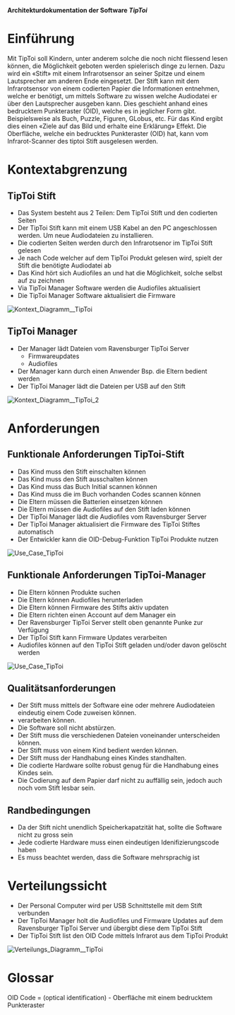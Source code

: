 **Architekturdokumentation der Software *TipToi***

# Einführung
<!--
Diese Vorlage einer Architekturdokumentation ... ist eine vereinfachte und angepasste Version der Vorlage arc42[^1] sowie . 
-->
Mit TipToi soll Kindern, unter anderem solche die noch nicht fliessend lesen können, die Möglichkeit geboten werden spielerisch dinge zu lernen. Dazu wird ein «Stift» mit einem Infrarotsensor an seiner Spitze und einem Lautsprecher am anderen Ende eingesetzt. Der Stift kann mit dem Infrarotsensor von einem codierten Papier die Informationen entnehmen, welche er benötigt, um mittels Software zu wissen welche Audiodatei er über den Lautsprecher ausgeben kann. Dies geschieht anhand eines bedrucktem Punkteraster (OID), welche es in jeglicher Form gibt. Beispielsweise als Buch, Puzzle, Figuren, GLobus, etc. Für das Kind ergibt dies einen «Ziele auf das Bild und erhalte eine Erklärung» Effekt. Die Oberfläche, welche ein bedrucktes Punkteraster (OID) hat, kann vom Infrarot-Scanner des tiptoi Stift ausgelesen werden.

# Kontextabgrenzung 
## TipToi Stift
- Das System besteht aus 2 Teilen: Dem TipToi Stift und den codierten Seiten
- Der TipToi Stift kann mit einem USB Kabel an den PC angeschlossen werden. Um neue Audiodateien zu installieren.
- Die codierten Seiten werden durch den Infrarotsenor im TipToi Stift gelesen
- Je nach Code welcher auf dem TipToi Produkt gelesen wird, spielt der Stift die benötigte Audiodatei ab
- Das Kind hört sich Audiofiles an und hat die Möglichkeit, solche selbst auf zu zeichnen
- Via TipToi Manager Software werden die Audiofiles aktualisiert
- Die TipToi Manager Software aktualisiert die Firmware

![Kontext_Diagramm__TipToi](Kontext_Diagramm_TipToi_v.2.jpg)

## TipToi Manager
- Der Manager lädt Dateien vom Ravensburger TipToi Server
  - Firmwareupdates
  - Audiofiles
- Der Manager kann durch einen Anwender Bsp. die Eltern bedient werden
- Der TipToi Manager lädt die Dateien per USB auf den Stift

![Kontext_Diagramm__TipToi_2](Kontext_Diagramm_TipToi_v.3.jpg)

# Anforderungen
## Funktionale Anforderungen TipToi-Stift
- Das Kind muss den Stift einschalten können
- Das Kind muss den Stift ausschalten können
- Das Kind muss das Buch Initial scannen können
- Das Kind muss die im Buch vorhanden Codes scannen können
- Die Eltern müssen die Batterien einsetzen können
- Die Eltern müssen die Audiofiles auf den Stift laden können
- Der TipToi Manager lädt die Audiofiles vom Ravensburger Server
- Der TipToi Manager aktualisiert die Firmware des TipToi Stiftes automatisch
- Der Entwickler kann die OID-Debug-Funktion TipToi Produkte nutzen

![Use_Case_TipToi](Use_Case_TipToi_V3.png)

## Funktionale Anforderungen TipToi-Manager
- Die Eltern können Produkte suchen
- Die Eltern können Audiofiles  herunterladen
- Die Eltern können Firmware des Stifts aktiv updaten
- Die Eltern richten einen Account auf dem Manager ein
- Der Ravensburger TipToi Server stellt oben genannte Punke zur Verfügung
- Der TipToi Stift kann Firmware Updates verarbeiten
- Audiofiles können auf den TipToi Stift geladen und/oder davon gelöscht werden

![Use_Case_TipToi](Use_Case_TipToi_Manager.png)

## Qualitätsanforderungen
-	Der Stift muss mittels der Software eine oder mehrere Audiodateien eindeutig einem Code zuweisen können.
-	verarbeiten können.
-	Die Software soll nicht abstürzen.
-	Der Stift muss die verschiedenen Dateien voneinander unterscheiden können. 
-	Der Stift muss von einem Kind bedient werden können. 
-	Der Stift muss der Handhabung eines Kindes standhalten. 
-	Die codierte Hardware sollte robust genug für die Handhabung eines Kindes sein. 
-	Die Codierung auf dem Papier darf nicht zu auffällig sein, jedoch auch noch vom Stift lesbar sein. 


## Randbedingungen
<!-- *Anforderungen, Vorgaben, welche das Team beim Design der Software einschränkt* -->
- Da der Stift nicht unendlich Speicherkapatzität hat, sollte die Software nicht zu gross sein
- Jede codierte Hardware muss einen eindeutigen Idenifizierungscode haben
- Es muss beachtet werden, dass die Software mehrsprachig ist


# Verteilungssicht
<!--*Verteilungsdiagramm + Beschreibung*-->
- Der Personal Computer wird per USB Schnittstelle mit dem Stift verbunden
- Der TipToi Manager holt die Audiofiles und Firmware Updates auf dem Ravensburger TipToi Server und übergibt diese dem TipToi Stift
- Der TipToi Stift list den OID Code mittels Infrarot aus dem TipToi Produkt

![Verteilungs_Diagramm__TipToi](Verteilungs_Diagramm_TipToi_v2.png)


# Glossar
OID Code = (optical identification) - Oberfläche mit einem bedrucktem Punkteraster 

<!-- Dieser Abschnitt ist auskommentiert
[^1]: www.arc42.de
-->

